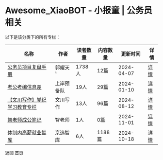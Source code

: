 # Awesome_XiaoBOT - 小报童 | 公务员相关

以下是该分类下的所有专栏：

| 名称 | 作者 | 读者数量 | 内容数量 | 更新时间 | 详情 |
|------|------|----------|----------|----------|------|
| [公务员项目复盘手册](https://xiaobot.net/p/gwy123?refer=0b133df9-27dc-423b-8101-639049001c13) | 郭耀天¹ | 1738人 | 12篇 |  2024-04-07 | [详情](data/gwy123.md) |
| [考公考编信息差](https://xiaobot.net/p/006008?refer=0b133df9-27dc-423b-8101-639049001c13) | 上岸预备队 | 19人 | 29篇 |  2024-01-10 | [详情](data/006008.md) |
| [【文川写作】党纪学习教育专栏](https://xiaobot.net/p/WC888?refer=0b133df9-27dc-423b-8101-639049001c13) | 文川写作 | 13人 | 96篇 |  2024-08-12 | [详情](data/WC888.md) |
| [智老师成公笔记](https://xiaobot.net/p/zhiduoduo?refer=0b133df9-27dc-423b-8101-639049001c13) | 智老师 | 1人 | 0篇 |  2024-11-01 | [详情](data/zhiduoduo.md) |
| [体制内高薪就业智库](https://xiaobot.net/p/jingxuanzhiku?refer=0b133df9-27dc-423b-8101-639049001c13) | 京选智库 | 6人 | 1188篇 |  2024-10-18 | [详情](data/jingxuanzhiku.md) |


返回 [首页](../README.md)
